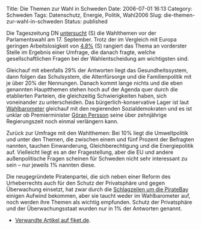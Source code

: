 Title: Die Themen zur Wahl in Schweden
Date: 2006-07-01 16:13
Category: Schweden
Tags: Datenschutz, Energie, Politik, Wahl2006
Slug: die-themen-zur-wahl-in-schweden
Status: published

Die Tageszeitung DN
[untersucht](http://www.dn.se/DNet/jsp/polopoly.jsp?a=556538) (S) die
Wahlthemen vor der Parlamentswahl am 17. September. Trotz der im
Vergleich mit Europa geringen Arbeitslosigkeit von
[4.8%](http://www.scb.se/templates/pressinfo____171940.asp) (S) rangiert
das Thema an vorderster Stelle im Ergebnis einer Umfrage, die danach
fragte, welche gesellschaftlichen Fragen bei der Wahlentscheidung am
wichtigsten sind.

Gleichauf mit ebenfalls 29% der Antworten liegt das Gesundheitssystem,
dann folgen das Schulsystem, die Altenfürsorge und die Familienpolitik
mit je über 20% der Nennungen. Danach kommt lange nichts und die eben
genannten Hauptthemen stehen hoch auf der Agenda quer durch die
etablierten Parteien, die gleichzeitig Schwierigkeiten haben, sich
voneinander zu unterscheiden. Das bürgerlich-konservative Lager ist laut
[Wahlbarometer](http://www.temo.se/Templates/Page____321.aspx) gleichauf
mit den regierenden Sozialdemokraten und es ist unklar ob
Premierminister [Göran
Persson](http://de.wikipedia.org/wiki/G%C3%B6ran_Persson) seine über
zehnjährige Regierungszeit noch einmal verlängern kann.

Zurück zur Umfrage mit den Wahlthemen: Bei 10% liegt die Umweltpolitik
und unter den Themen, die zwischen einem und fünf Prozent der Befragten
nannten, tauchen Einwanderung, Gleichberechtigung und die Energiepolitik
auf. Vielleicht liegt es an der Fragestellung, aber die EU und andere
außenpolitische Fragen scheinen für Schweden nicht sehr interessant zu
sein – nur jeweils 1% nannten diese.

Die neugegründete Piratenpartei, die sich neben einer Reform des
Urheberrechts auch für den Schutz der Privatsphäre und gegen Überwachung
einsetzt, hat zwar durch die [Schlagzeilen um die
PirateBay](http://www.fiket.de/tag/piratebay) einigen Aufwind bekommen,
aber sie taucht weder im Wahlbarometer auf, noch werden ihre Themen als
wichtig empfunden. Schutz der Privatsphäre und der Überwachungsstaat
wurden nur in 1% der Antworten genannt.

-   [Verwandte Artikel auf fiket.de](http://www.fiket.de/tag/wahl2006).

